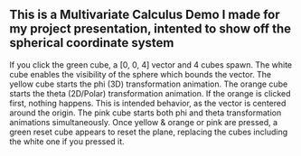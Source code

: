 ## This is a Multivariate Calculus Demo I made for my project presentation, intented to show off the spherical coordinate system
If you click the green cube, a [0, 0, 4] vector and 4 cubes spawn.
The white cube enables the visibility of the sphere which bounds the vector.
The yellow cube starts the phi (3D) transformation animation.
The orange cube starts the theta (2D/Polar) transformation animation. If the orange is clicked first, nothing happens. This is intended behavior, as the vector is centered around the origin.
The pink cube starts both phi and theta transformation animations simultaneously.
Once yellow & orange or pink are pressed, a green reset cube appears to reset the plane, replacing the cubes including the white one if you pressed it.